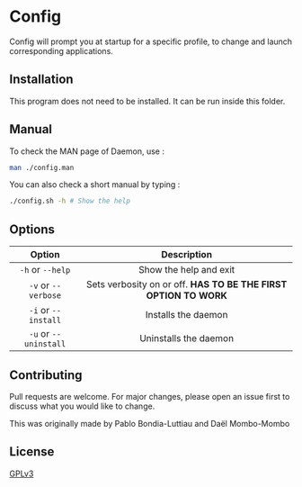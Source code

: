 # Config

Config will prompt you at startup for a specific profile, to change and launch corresponding applications.

## Installation

This program does not need to be installed. It can be run inside this folder.

## Manual
To check the MAN page of Daemon, use :
```bash
man ./config.man
```
You can also check a short manual by typing :
```bash
./config.sh -h # Show the help
```

## Options
| Option        | Description           |
| :-------------: |:-------------:|
| `-h` or `--help`      | Show the help and exit |
|`-v`  or `--verbose`|Sets verbosity on or off. **HAS TO BE THE FIRST OPTION TO WORK**|
|`-i` or `--install`|Installs the daemon|
|`-u` or `--uninstall`|Uninstalls the daemon|

## Contributing
Pull requests are welcome. For major changes, please open an issue first to discuss what you would like to change.

This was originally made by Pablo Bondia-Luttiau and Daël Mombo-Mombo

## License
[GPLv3](https://choosealicense.com/licenses/gpl-3.0/)
